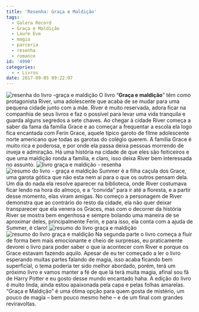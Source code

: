 ```yaml
---
title: 'Resenha: Graça e Maldição'
tags:
  - Galera Record
  - Graça e Maldição
  - Laure Eve
  - magia
  - parceria
  - resenha
  - romance
id: '4990'
categories:
  - - Livros
date: 2017-09-05 09:22:07
---
```


![resenha do livro -graça e maldição ](http://natalia.blog.br/wp-content/uploads/2017/09/capa-do-livro-graça-e-maldição.jpg) O livro “**Graça e maldição**” têm como protagonista River, uma adolescente que acaba de se mudar para uma pequena cidade junto com a mãe. River é muito reservada, adora ficar na companhia de seus livros e faz o possível para levar uma vida tranquila e guarda alguns segredos a sete chaves. Ao chegar à cidade River começa a saber da fama da família Grace e ao começar a frequentar a escola ela logo fica encantada com Ferin Grace, aquele típico garoto de filme adolescente norte americano que todas as garotas do colégio querem. A família Grace é muito rica e poderosa, e por onde ela passa deixa pessoas morrendo de inveja e admiração. Há uma história na cidade de que eles são feiticeiros e que uma maldição ronda a família, e claro, isso deixa River bem interessada no assunto. ![livro graça e maldição - resenha ](http://natalia.blog.br/wp-content/uploads/2017/09/lombada-do-livro-graça-e-maldição.jpg) ![resumo do livro - graça e maldição](http://natalia.blog.br/wp-content/uploads/2017/09/páginas-do-livro-graça-e-maldição.jpg) Summer é a filha caçula dos Grace, uma garota gótica que não esta nem ai para o que os outros pensam dela. Um dia do nada ela resolve aparecer na biblioteca, onde River costumava ficar lendo na hora do almoço, e a “convida” para ir até a floresta, e a partir desse momento, elas viram amigas. No começo a personagem de River demonstra que ao contrário do resto da cidade, ela não quer deixar transparecer que ela venera os Graces, mas com o decorrer da história River se mostra bem engenhosa e sempre bolando uma maneira de se aproximar deles, principalmente Ferin, e para isso, ela conta com a ajuda de Summer, é claro! ![resumo do livro graça e maldição ](http://natalia.blog.br/wp-content/uploads/2017/09/contra-capa-livro-graça-e-maldição.jpg) ![resumo do livro graça e maldição ](http://natalia.blog.br/wp-content/uploads/2017/09/resenha-livro-graça-e-maldição.jpg) Na segunda parte o livro começa a fluir de forma bem mais emocionante e cheio de surpresas, eu praticamente devorei o livro para poder saber o que ia acontecer com River e porque os Grace estavam fazendo aquilo. Apesar de eu ter começado a ler o livro esperando muitas partes falando de magia, isso acaba ficando bem superficial, o tema poderia ter sido melhor abordado, porém, terá um próximo livro e vamos manter a fé de que lá terá muita magia, afinal sou fã de Harry Potter e eu gosto desse mundo encantado haha. A edição do livro é muito linda, ainda estou apaixonada pela capa e pelas folhas amarelas. “Graça e Maldição” é uma ótima opção para quem gosta de mistério, um pouco de magia – bem pouco mesmo hehe – e de um final com grandes reviravoltas.